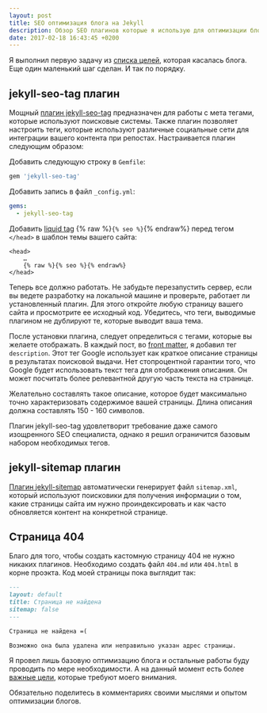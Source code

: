 ```yaml
---
layout: post
title: SEO оптимизация блога на Jekyll
description: Обзор SEO плагинов которые я использую для оптимизации блога на Jekyll и GitHub Pages.
date: 2017-02-18 16:43:45 +0200
---
```


Я выполнил первую задачу из [списка целей](http://artego.space/moi-celi), которая касалась блога. Еще один маленький шаг сделан. И так по порядку.

## jekyll-seo-tag плагин

Мощный [плагин jekyll-seo-tag](https://github.com/jekyll/jekyll-seo-tag) предназначен для работы с мета тегами, которые используют поисковые системы. Также плагин позволяет настроить теги, которые используют различные социальные сети для интеграции вашего контента при репостах. Настраивается плагин следующим образом:

Добавить следующую строку в `Gemfile`:

  ```ruby
  gem 'jekyll-seo-tag'
  ```

Добавить запись в файл `_config.yml`:

  ```yml
  gems:
    - jekyll-seo-tag
  ```

Добавить [liquid tag](https://shopify.github.io/liquid/basics/introduction/#tags) {% raw %}`{% seo %}`{% endraw%} перед тегом `</head>` в шаблон темы вашего сайта:

  ```liquid
  <head>
      …
      {% raw %}{% seo %}{% endraw%}
  </head>
  ```
Теперь все должно работать. Не забудьте перезапустить сервер, если вы ведете разработку на локальной машине и проверьте, работает ли установленный плагин. Для этого откройте любую страницу вашего сайта и просмотрите ее исходный код. Убедитесь, что теги, выводимые плагином не дублируют те, которые выводит ваша тема.

После установки плагина, следует определиться с тегами, которые вы желаете отображать. В каждый пост, во [front matter](https://jekyllrb.com/docs/frontmatter/), я добавил тег `description`. Этот тег Google использует как краткое описание страницы в результатах поисковой выдачи. Нет стопроцентной гарантии того, что Google будет использовать текст тега для отображения описания. Он может посчитать более релевантной другую часть текста на странице.

Желательно составлять такое описание, которое будет максимально точно характеризовать содержимое вашей страницы. Длина описания должна составлять 150 - 160 символов.

Плагин jekyll-seo-tag удовлетворит требование даже самого изощренного SEO специалиста, однако я решил ограничится базовым набором необходимых тегов.

## jekyll-sitemap плагин

[Плагин jekyll-sitemap](https://github.com/jekyll/jekyll-sitemap/) автоматически генерирует файл `sitemap.xml`, который используют поисковики для получения информации о том, какие страницы сайта им нужно проиндексировать и как часто обновляется контент на конкретной странице.

## Страница 404

Благо для того, чтобы создать кастомную страницу 404 не нужно никаких плагинов. Необходимо создать файл `404.md` или `404.html` в корне проэкта. Код моей страницы пока выглядит так:

```markdown
---
layout: default
title: Страница не найдена
sitemap: false
---

Страница не найдена =(

Возможно она была удалена или неправильно указан адрес страницы.

```

Я провел лишь базовую оптимизацию блога  и остальные работы буду проводить по мере необходимости. А на данный момент есть более [важные цели](http://artego.space/moi-celi), которые требуют моего внимания.

Обязательно поделитесь в комментариях своими мыслями и опытом оптимизации блогов.

